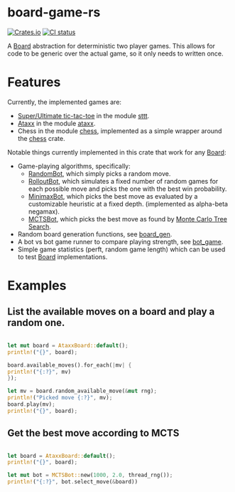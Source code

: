 # board-game-rs

[![Crates.io](https://img.shields.io/crates/v/board-game)](https://crates.io/crates/board-game)
[![CI status](https://github.com/KarelPeeters/board-game-rs/actions/workflows/rust.yml/badge.svg)](https://github.com/KarelPeeters/board-game-rs/actions)

<!--
Everything within the cargo-sync-readme comments is autogenerated based on the crate-level docs in lib.rs.
DO NOT EDIT MANUALLY
-->

<!-- cargo-sync-readme start -->

A [Board](https://docs.rs/board-game/latest/board-game/board/trait.Board.html) abstraction for deterministic two player
games. This allows for code to be generic over the actual game, so it only needs to written once.

# Features

Currently, the implemented games are:
* [Super/Ultimate tic-tac-toe](https://en.wikipedia.org/wiki/Ultimate_tic-tac-toe)
  in the module [sttt](https://docs.rs/board-game/latest/board-game/games/sttt/).
* [Ataxx](https://en.wikipedia.org/wiki/Ataxx)
  in the module [ataxx](https://docs.rs/board-game/latest/board-game/games/ataxx/).
* Chess in the module [chess](https://docs.rs/board-game/latest/board-game/games/chess/), implemented as a simple wrapper around the [chess](https://crates.io/crates/chess) crate.

Notable things currently implemented in this crate that work for any [Board](https://docs.rs/board-game/latest/board-game/board/trait.Board.html):
* Game-playing algorithms, specifically:
  * [RandomBot](https://docs.rs/board-game/latest/board-game/ai/simple/struct.RandomBot.html), which simply picks a random move.
  * [RolloutBot](https://docs.rs/board-game/latest/board-game/ai/simple/struct.RolloutBot.html), which simulates a fixed number of random games for each possible move and picks the one with the best win probability.
  * [MinimaxBot](https://docs.rs/board-game/latest/board-game/ai/minimax/struct.MiniMaxBot.html), which picks the best move as evaluated by a customizable heuristic at a fixed depth. (implemented as alpha-beta negamax).
  * [MCTSBot](https://docs.rs/board-game/latest/board-game/ai/mcts/struct.MCTSBot.html), which picks the best move as found by [Monte Carlo Tree Search](https://en.wikipedia.org/wiki/Monte_Carlo_tree_search).
* Random board generation functions, see [board_gen](https://docs.rs/board-game/latest/board-game/util/board_gen/).
* A bot vs bot game runner to compare playing strength, see [bot_game](https://docs.rs/board-game/latest/board-game/util/bot_game/).
* Simple game statistics (perft, random game length) which can be used to test [Board](https://docs.rs/board-game/latest/board-game/board/trait.Board.html) implementations.

# Examples

## List the available moves on a board and play a random one.

```rust

let mut board = AtaxxBoard::default();
println!("{}", board);

board.available_moves().for_each(|mv| {
println!("{:?}", mv)
});

let mv = board.random_available_move(&mut rng);
println!("Picked move {:?}", mv);
board.play(mv);
println!("{}", board);
```

## Get the best move according to MCTS

```rust

let board = AtaxxBoard::default();
println!("{}", board);

let mut bot = MCTSBot::new(1000, 2.0, thread_rng());
println!("{:?}", bot.select_move(&board))
```

<!-- cargo-sync-readme end -->
